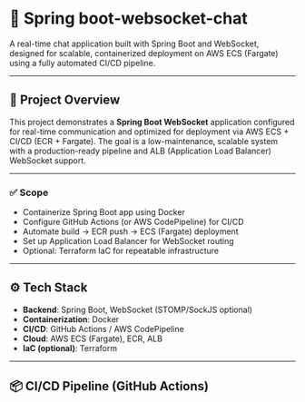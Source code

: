 # 🧩 Spring boot-websocket-chat

A real-time chat application built with Spring Boot and WebSocket, designed for scalable, containerized deployment on AWS ECS (Fargate) using a fully automated CI/CD pipeline.

---

## 🚀 Project Overview

This project demonstrates a **Spring Boot WebSocket** application configured for real-time communication and optimized for deployment via AWS ECS + CI/CD (ECR + Fargate). The goal is a low-maintenance, scalable system with a production-ready pipeline and ALB (Application Load Balancer) WebSocket support.

---

### ✅ Scope

- Containerize Spring Boot app using Docker
- Configure GitHub Actions (or AWS CodePipeline) for CI/CD
- Automate build → ECR push → ECS (Fargate) deployment
- Set up Application Load Balancer for WebSocket routing
- Optional: Terraform IaC for repeatable infrastructure

---

## ⚙️ Tech Stack

- **Backend**: Spring Boot, WebSocket (STOMP/SockJS optional)
- **Containerization**: Docker
- **CI/CD**: GitHub Actions / AWS CodePipeline
- **Cloud**: AWS ECS (Fargate), ECR, ALB
- **IaC (optional)**: Terraform

---

## 📦 CI/CD Pipeline (GitHub Actions)

